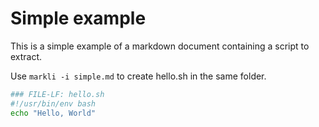 # Simple example

This is a simple example of a markdown document containing a script to extract.

Use `markli -i simple.md` to create hello.sh in the same folder.

```sh
### FILE-LF: hello.sh
#!/usr/bin/env bash
echo "Hello, World"
```
